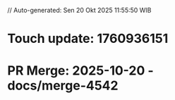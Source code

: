 // Auto-generated: Sen 20 Okt 2025 11:55:50 WIB

# Touch update: 1760936151

# PR Merge: 2025-10-20 - docs/merge-4542
